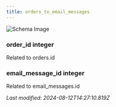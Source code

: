 ```yaml
---
title: orders_to_email_messages
---
```



![Schema Image](/img/schema/orders_to_email_messages.svg)

### order_id integer
Related to orders.id

### email_message_id integer
Related to email_messages.id


_Last modified: 2024-08-12T14:27:10.819Z_
